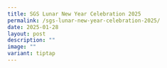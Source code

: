 ```yaml
---
title: SGS Lunar New Year Celebration 2025
permalink: /sgs-lunar-new-year-celebration-2025/
date: 2025-01-28
layout: post
description: ""
image: ""
variant: tiptap
---
```

